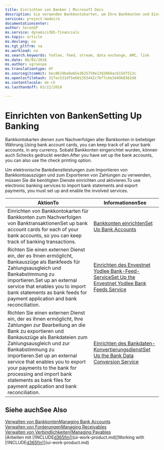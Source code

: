 ```yaml
---
title: Einrichten von Banken | Microsoft Docs
description: Sie verwenden Bankkontokarten, um Ihre Bankkonten und Einrichtungsbankfeeds, wie Yodlee, um Daten auszutauschen.
services: project-madeira
documentationcenter: 
author: SorenGP
ms.service: dynamics365-financials
ms.topic: article
ms.devlang: na
ms.tgt_pltfrm: na
ms.workload: na
ms.search.keywords: Yodlee, feed, stream, data exchange, AMC, link
ms.date: 06/02/2016
ms.author: sgroespe
ms.translationtype: HT
ms.sourcegitcommit: bec0619be0a65e3625759e13d2866ac615d7513c
ms.openlocfilehash: 31fec531df5e601355442c7bf7c6e3e99b8362d8
ms.contentlocale: de-ch
ms.lasthandoff: 03/22/2018

---
```

# <a name="setting-up-banking"></a><span data-ttu-id="3ac9c-103">Einrichten von Banken</span><span class="sxs-lookup"><span data-stu-id="3ac9c-103">Setting Up Banking</span></span>
<span data-ttu-id="3ac9c-104">Bankkontokarten dienen zum Nachverfolgen aller Bankkonten in beliebiger Währung.</span><span class="sxs-lookup"><span data-stu-id="3ac9c-104">Using bank account cards, you can keep track of all your bank accounts, in any currency.</span></span> <span data-ttu-id="3ac9c-105">Sobald Bankkonten eingerichtet wurden, können auch Schecks gedruckt werden.</span><span class="sxs-lookup"><span data-stu-id="3ac9c-105">After you have set up the bank accounts, you can also use the check printing option.</span></span>

<span data-ttu-id="3ac9c-106">Um elektronische Bankdienstleistungen zum Importieren von Bankkontoauszügen und zum Exportieren von Zahlungen zu verwenden, müssen Sie die benötigten Dienste einrichten und aktivieren.</span><span class="sxs-lookup"><span data-stu-id="3ac9c-106">To use electronic banking services to import bank statements and  export payments, you must set up and enable the involved services.</span></span>

| <span data-ttu-id="3ac9c-107">Aktion</span><span class="sxs-lookup"><span data-stu-id="3ac9c-107">To</span></span> | <span data-ttu-id="3ac9c-108">Informationen</span><span class="sxs-lookup"><span data-stu-id="3ac9c-108">See</span></span> |
| --- | --- |
| <span data-ttu-id="3ac9c-109">Einrichten von Bankkontokarten für Bankkonten zum Nachverfolgen von Banktransaktionen</span><span class="sxs-lookup"><span data-stu-id="3ac9c-109">Set up bank account cards for each of your bank accounts, so you can keep track of banking transactions.</span></span> |[<span data-ttu-id="3ac9c-110">Bankkonten einrichten</span><span class="sxs-lookup"><span data-stu-id="3ac9c-110">Set Up Bank Accounts</span></span>](bank-how-setup-bank-accounts.md) |
| <span data-ttu-id="3ac9c-111">Richten Sie einen externen Dienst ein, der es Ihnen ermöglicht, Bankauszüge als Bankfeeds für Zahlungsausgleich und Bankabstimmung zu importieren.</span><span class="sxs-lookup"><span data-stu-id="3ac9c-111">Set up an external service that enables you to import bank statements as bank feeds for payment application and bank reconciliation.</span></span> |[<span data-ttu-id="3ac9c-112">Einrichten des Envestnet Yodlee Bank-Feed-Service</span><span class="sxs-lookup"><span data-stu-id="3ac9c-112">Set Up the Envestnet Yodlee Bank Feeds Service</span></span>](bank-how-setup-bank-statement-service.md) |
| <span data-ttu-id="3ac9c-113">Richten Sie einen externen Dienst ein, der es Ihnen ermöglicht, Ihre Zahlungen zur Bearbeitung an die Bank zu exportieren und Bankauszüge als Bankdateien zum Zahlungsausgleich und zur Bankabstimmung zu importieren.</span><span class="sxs-lookup"><span data-stu-id="3ac9c-113">Set up an external service that enables you to export your payments to the bank for processing  and import bank statements as bank files for payment application and bank reconciliation.</span></span> |[<span data-ttu-id="3ac9c-114">Einrichten des Bankdaten-Konvertierungsdienst</span><span class="sxs-lookup"><span data-stu-id="3ac9c-114">Set Up the Bank Data Conversion Service</span></span>](bank-how-setup-bank-data-conversion-service.md) |

## <a name="see-also"></a><span data-ttu-id="3ac9c-115">Siehe auch</span><span class="sxs-lookup"><span data-stu-id="3ac9c-115">See Also</span></span>
[<span data-ttu-id="3ac9c-116">Verwalten von Bankkonten</span><span class="sxs-lookup"><span data-stu-id="3ac9c-116">Managing Bank Accounts</span></span>](bank-manage-bank-accounts.md)  
[<span data-ttu-id="3ac9c-117">Verwalten von Forderungen</span><span class="sxs-lookup"><span data-stu-id="3ac9c-117">Managing Receivables</span></span>](receivables-manage-receivables.md)  
[<span data-ttu-id="3ac9c-118">Verwalten von Verbindlichkeiten|</span><span class="sxs-lookup"><span data-stu-id="3ac9c-118">Managing Payables</span></span>](payables-manage-payables.md)  
<span data-ttu-id="3ac9c-119">[Arbeiten mit [!INCLUDE[d365fin](includes/d365fin_md.md)]](ui-work-product.md)</span><span class="sxs-lookup"><span data-stu-id="3ac9c-119">[Working with [!INCLUDE[d365fin](includes/d365fin_md.md)]](ui-work-product.md)</span></span>

